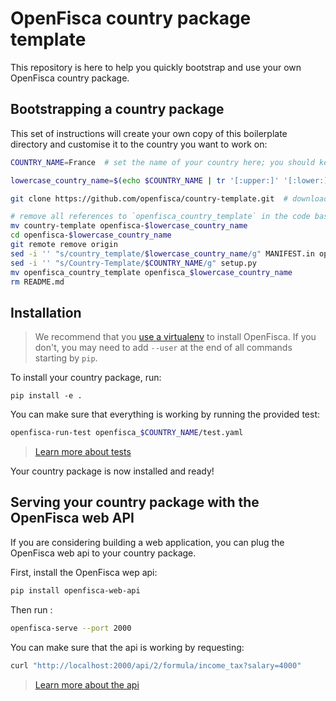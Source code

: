 # OpenFisca country package template

This repository is here to help you quickly bootstrap and use your own OpenFisca country package.


## Bootstrapping a country package


This set of instructions will create your own copy of this boilerplate directory and customise it to the country you want to work on:

```sh
COUNTRY_NAME=France  # set the name of your country here; you should keep all capitals, and replace any spaces in the name by underscores

lowercase_country_name=$(echo $COUNTRY_NAME | tr '[:upper:]' '[:lower:]')

git clone https://github.com/openfisca/country-template.git  # download this template code

# remove all references to `openfisca_country_template` in the code base:
mv country-template openfisca-$lowercase_country_name
cd openfisca-$lowercase_country_name
git remote remove origin
sed -i '' "s/country_template/$lowercase_country_name/g" MANIFEST.in openfisca_country_template/base.py openfisca_country_template/model.py
sed -i '' "s/Country-Template/$COUNTRY_NAME/g" setup.py
mv openfisca_country_template openfisca_$lowercase_country_name
rm README.md
```

## Installation

> We recommend that you [use a virtualenv](https://doc.openfisca.fr/for_developers.html#create-a-virtualenv) to install OpenFisca. If you don't, you may need to add `--user` at the end of all commands starting by `pip`.

To install your country package, run:

```
pip install -e .
```

You can make sure that everything is working by running the provided test:

```sh
openfisca-run-test openfisca_$COUNTRY_NAME/test.yaml
```

> [Learn more about tests](https://doc.openfisca.fr/coding-the-legislation/writing_yaml_tests.html)

Your country package is now installed and ready!

## Serving your country package with the OpenFisca web API

If you are considering building a web application, you can plug the OpenFisca web api to your country package.

First, install the OpenFisca wep api:
```sh
pip install openfisca-web-api
```

Then run : 
```sh
openfisca-serve --port 2000
```

You can make sure that the api is working by requesting:

```sh
curl "http://localhost:2000/api/2/formula/income_tax?salary=4000"
```

> [Learn more about the api](https://doc.openfisca.fr/openfisca-web-api/index.html)
